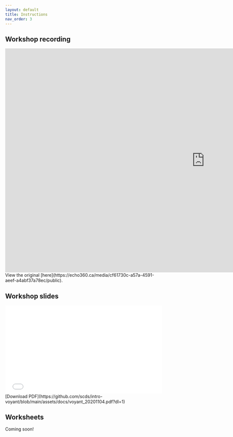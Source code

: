 ```yaml
---
layout: default
title: Instructions
nav_order: 3
---
```


## Workshop recording

<iframe height="720" width="1280" allowfullscreen frameborder=0 src="https://echo360.ca/media/cf61730c-a57a-4591-aeef-a4abf37a78ec/public?autoplay=true&automute=true"></iframe>
<br>
View the original [here](https://echo360.ca/media/cf61730c-a57a-4591-aeef-a4abf37a78ec/public).

## Workshop slides
<div style="position:relative;padding-top:56.25%;">
<iframe src="//docs.google.com/viewer?url=https://github.com/scds/intro-voyant/blob/main/assets/docs/voyant_20201104.pdf?dl=0&hl=en_US&embedded=true" class="gde-frame" style="position:absolute;top:0;left:0;width:100%;height:100%;border:none;" scrolling="no"></iframe>
</div>
[Download PDF](https://github.com/scds/intro-voyant/blob/main/assets/docs/voyant_20201104.pdf?dl=1)
<br>

## Worksheets
Coming soon!